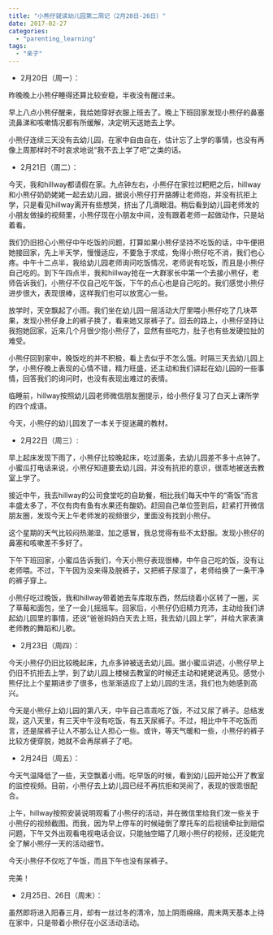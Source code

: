 ```yaml
---
title: "小熊仔就读幼儿园第二周记（2月20日-26日）"
date: 2017-02-27
categories: 
  - "parenting_learning"
tags: 
  - "亲子"
---
```


- 2月20日（周一）：

昨晚晚上小熊仔睡得还算比较安稳，半夜没有醒过来。

早上八点小熊仔醒来，我给她穿好衣服上班去了。晚上下班回家发现小熊仔的鼻塞流鼻涕和咳嗽情况都有所缓解，决定明天送她去上学。

小熊仔连续三天没有去幼儿园，在家中自由自在，估计忘了上学的事情，也没有再像上周那样时不时哀求地说“我不去上学了吧”之类的话。

- 2月21日（周二）：

今天，我和hillway都请假在家。九点钟左右，小熊仔在家拉过粑粑之后，hillway和小熊仔奶奶姥姥一起去幼儿园，据说小熊仔打开胳膊让老师抱，并没有抗拒上学，只是看见hillway离开有些想哭，挤出了几滴眼泪。稍后看到幼儿园老师发的小朋友做操的视频里，小熊仔现在小朋友中间，没有跟着老师一起做动作，只是站着看。

我们仍旧担心小熊仔中午吃饭的问题，打算如果小熊仔坚持不吃饭的话，中午便把她接回家，先上半天学，慢慢适应，不要急于求成，免得小熊仔吃不消，我们也心疼。中午十二点半，我给幼儿园老师询问吃饭情况，老师说有吃饭，而且是小熊仔自己吃的。到下午四点半，我和hillway抢在一大群家长中第一个去接小熊仔，老师告诉我们，小熊仔不仅自己吃午饭，下午的点心也是自己吃的。我们感觉小熊仔进步很大，表现很棒，这样我们也可以放宽心一些。

放学时，天空飘起了小雨。我们坐在幼儿园一层活动大厅里喂小熊仔吃了几块苹果，发现小熊仔身上的裤子换了，看来她又尿裤子了。回去的路上，小熊仔坚持让我抱她回家，近来几个月很少抱小熊仔了，显然有些吃力，肚子也有些发硬拉扯的难受。

小熊仔回到家中，晚饭吃的并不积极，看上去似乎不怎么饿。时隔三天去幼儿园上学，小熊仔晚上表现的心情不错，精力旺盛，还主动和我们讲起在幼儿园的一些事情，回答我们的询问时，也没有表现出难过的表情。

临睡前，hillway按照幼儿园老师微信朋友圈提示，给小熊仔复习了白天上课所学的四个成语。

今天，小熊仔的幼儿园发了一本关于捉迷藏的教材。

- 2月22日（周三）:

早上起床发现下雨了，小熊仔比较晚起床，吃过面条，去幼儿园差不多十点钟了。小蜜瓜打电话来说，小熊仔知道要去幼儿园，并没有抗拒的意识，很乖地被送去教室上学了。

接近中午，我去hillway的公司食堂吃的自助餐，相比我们每天中午的“斋饭”而言丰盛太多了，不仅有肉有鱼有水果还有酸奶。赶回自己单位签到后，赶紧打开微信朋友圈，发现今天上午老师发的视频很少，里面没有找到小熊仔。

这个星期的天气比较闷热潮湿，加之感冒，我总觉得有些不太舒服。发现小熊仔的鼻塞和咳嗽差不多好了。

下午下班回家，小蜜瓜告诉我们，今天小熊仔表现很棒，中午自己吃的饭，没有让老师喂。不过，下午因为没来得及脱裤子，又把裤子尿湿了，老师给换了一条干净的裤子穿上。

小熊仔吃过晚饭，我和hillway带着她去车库取东西，然后绕着小区转了一圈，买了草莓和面包，坐了一会儿摇摇车。回家后，小熊仔仍旧精力充沛，主动给我们讲起幼儿园里的事情，还说“爸爸妈妈白天去上班，我去幼儿园上学”，并给大家表演老师教的舞蹈和儿歌。

- 2月23日（周四）：

今天小熊仔仍旧比较晚起床，九点多钟被送去幼儿园。据小蜜瓜讲述，小熊仔早上仍旧不抗拒去上学，到了幼儿园上楼梯去教室的时候还主动和姥姥说再见。感觉小熊仔比上个星期进步了很多，也渐渐适应了上幼儿园的生活，我们也为她感到高兴。

今天是小熊仔上幼儿园的第八天，中午自己乖乖吃了饭，不过又尿了裤子。总结发现，这八天里，有三天中午没有吃饭，有五天尿裤子。不过，相比中午不吃饭而言，还是尿裤子让人不那么让人担心一些。或许，等天气暖和一些，小熊仔的裤子比较方便穿脱，她就不会再尿裤子了吧。

- 2月24日（周五）：

今天气温降低了一些，天空飘着小雨。吃早饭的时候，看到幼儿园开始公开了教室的监控视频。目前，小熊仔去上幼儿园已经不再抗拒和哭闹了，表现的很乖很配合。

上午，hillway按照安装说明观看了小熊仔的活动，并在微信里给我们发一些关于小熊仔的视频截图。而我，因为早上停车的时候碰倒了摩托车的后视镜牵扯到赔偿问题，下午又外出观看电视电话会议，只能抽空瞄了几眼小熊仔的视频，还没能完全了解小熊仔一天的活动细节。

今天小熊仔不仅吃了午饭，而且下午也没有尿裤子。

完美！

- 2月25日、26日（周末）：

虽然即将进入阳春三月，却有一丝过冬的清冷，加上阴雨绵绵，周末两天基本上待在家中，只是带着小熊仔在小区活动活动。
